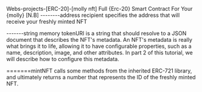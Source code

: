 Webs-projects-[ERC-20]-[molly nft]
Full {Erc-20} Smart Contract For Your {molly}
    [N.B]
--------address recipient specifies the address that will receive your freshly minted NFT

-------string memory tokenURI is a string that should resolve to a JSON document that describes the NFT's metadata. An NFT's metadata is really what brings it to life, allowing it to have configurable properties, such as a name, description, image, and other attributes. In part 2 of this tutorial, we will describe how to configure this metadata.

=======mintNFT calls some methods from the inherited ERC-721 library, and ultimately returns a number that represents the ID of the freshly minted NFT.
